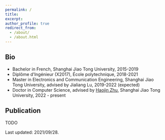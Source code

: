 ```yaml
---
permalink: /
title: 
excerpt: 
author_profile: true
redirect_from: 
  - /about/
  - /about.html
---
```



Bio
------
* Bachelor in French, Shanghai Jiao Tong University, 2015-2019
* Diplôme d'Ingénieur (X2017), École polytechnique, 2018-2021
* Master in Electronics and Communication Engineering, Shanghai Jiao Tong University, advised by Jialiang Lu, 2019-2022 (expected)
* Doctor in Computer Science, advised by [Haojin Zhu](https://nsec.sjtu.edu.cn/~hjzhu/), Shanghai Jiao Tong University, 2022 - present


Publication
------
TODO

Last updated: 2021/09/28.